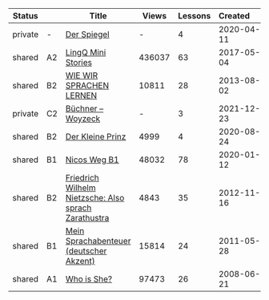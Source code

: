 |Status| |Title|Views|Lessons|Created&nbsp;&nbsp;&nbsp;&nbsp;&nbsp;&nbsp;|Updated&nbsp;&nbsp;&nbsp;&nbsp;&nbsp;&nbsp;|
|------|-|-----|-----|-------|--------------|--------------|
|private|-|[Der Spiegel](https://www.lingq.com/en/learn/de/web/library/course/600154)|-|4|2020-04-11|2024-04-02
|shared|A2|[LingQ Mini Stories](https://www.lingq.com/en/learn/de/web/library/course/276522)|436037|63|2017-05-04|2023-09-07
|shared|B2|[WIE WIR SPRACHEN LERNEN](https://www.lingq.com/en/learn/de/web/library/course/120846)|10811|28|2013-08-02|2022-05-01
|private|C2|[Büchner – Woyzeck](https://www.lingq.com/en/learn/de/web/library/course/985208)|-|3|2021-12-23|2021-12-23
|shared|B2|[Der Kleine Prinz](https://www.lingq.com/en/learn/de/web/library/course/683925)|4999|4|2020-08-24|2020-09-30
|shared|B1|[Nicos Weg B1](https://www.lingq.com/en/learn/de/web/library/course/553021)|48032|78|2020-01-12|2020-05-25
|shared|B2|[Friedrich Wilhelm Nietzsche: Also sprach Zarathustra](https://www.lingq.com/en/learn/de/web/library/course/93786)|4843|35|2012-11-16|2013-01-27
|shared|B1|[Mein Sprachabenteuer (deutscher Akzent)](https://www.lingq.com/en/learn/de/web/library/course/58637)|15814|24|2011-05-28|2011-10-10
|shared|A1|[Who is She?](https://www.lingq.com/en/learn/de/web/library/course/29015)|97473|26|2008-06-21|2008-06-21
